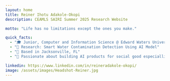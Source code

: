 ```yaml
---
layout: home
title: Reiner Ihotu Adakole-Okopi
description: CEAMLS SAIRI Summer 2025 Research Website

motto: "Life has no limitations except the ones you make."

quick_facts:
  - "🎓 Junior, Computer and Information Science @ Edward Waters University"
  - "🔬 Research: Smart Water Contamination Detection Using AI Model"
  - "📍 Based in Jacksonville, FL"
  - "🚀 Passionate about building AI products for social good especialliy in underserved communities"

linkedin: https://www.linkedin.com/in/reineradakole-okopi/
image: /assets/images/Headshot-Reiner.jpg
---
```

